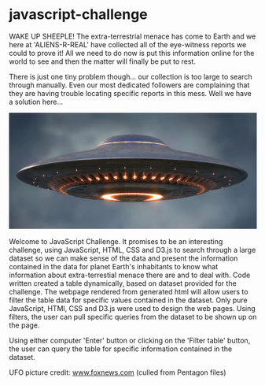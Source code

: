 # javascript-challenge

WAKE UP SHEEPLE! The extra-terrestrial menace has come to Earth and we here at 'ALIENS-R-REAL' have collected all of the eye-witness reports we could to prove it! All we need to do now is put this information online for the world to see and then the matter will finally be put to rest.

There is just one tiny problem though... our collection is too large to search through manually. Even our most dedicated followers are complaining that they are having trouble locating specific reports in this mess. Well we have a solution here...

<img src="static/images/UFO.PNG">

Welcome to JavaScript Challenge. It promises to be an interesting challenge, using JavaScript, HTML, CSS and D3.js to search through a large dataset so we can make sense of the data and present the information contained in the data for planet Earth's inhabitants to know what information about extra-terrestial menace there are and to deal with. Code written created a table dynamically, based on dataset provided for the challenge. The webpage rendered from generated html will allow users to filter the table data for specific values contained in the dataset. Only pure JavaScript, HTMl, CSS and D3.js were used to design the web pages. Using filters, the user can pull specific queries from the dataset to be shown up on the page.

Using either computer 'Enter' button or clicking on the 'Filter table' button, the user can query the table for specific information contained in the dataset. 

UFO picture credit: www.foxnews.com (culled from Pentagon files)